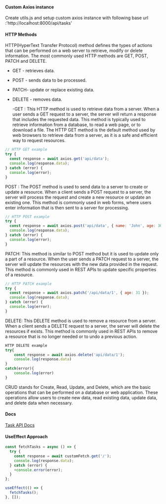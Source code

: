 #### Custom Axios instance

Create utils.js and setup custom axios instance with following base url :'http://localhost:8000/api/tasks'

#### HTTP Methods

HTTP(HyperText Transfer Protocol) method defines the types of actions that can be performed on a web server to retrieve, modify or delete information. The most commonly used HTTP methods are GET, POST, PATCH and DELETE.

- GET - retrieves data.
- POST - sends data to be processed.
- PATCH- update or replace existing data.
- DELETE - removes data.

  -GET : This HTTP method is used to retrieve data from a server. When a user sends a GET request to a server, the server will return a response that includes the requested data. This method is typically used to retrieve information from a database, to read a web page, or to download a file. The HTTP GET method is the default method used by web browsers to retrieve data from a server, as it is a safe and efficient way to request resources.

```js
// HTTP GET example
try {
  const response = await axios.get('api/data');
  console.log(response.data);
} catch (error) {
  console.log(error);
}
```

POST : The POST method is used to send data to a server to create or update a resource. When a client sends a POST request to a server, the server will process the request and create a new resource or update an existing one. This method is commonly used in web forms, where users enter information that is then sent to a server for processing.

```js
// HTTP POST example
try {
  const response = await axios.post('api/data', { name: 'John', age: 30 });
  console.log(response.data);
} catch (error) {
  console.log(error);
}
```

PATCH: This method is similar to POST method but it is used to update only a part of a resource. When the user sends a PATCH request to a server, the server will update the resources with the new data provided in the request. This method is commonly used in REST APIs to update specific properties of a resource.

```js
// HTTP PATCH example
try {
  const response = await axios.patch('/api/data/1', { age: 31 });
  console.log(response.data);
} catch (error) {
  console.log(error);
}
```

DELETE: This DELETE method is used to remove a resource from a server. When a client sends a DELETE request to a server, the server will delete the resources if exists. This method is commonly used in REST APIs to remove a resource that is no longer needed or to undo a previous action.

```js
HTTP DELETE example
try{
    const response = await axios.delete('api/data/1');
    console.log(response.data)
}
catch(error){
    console.log(error)
}
```

CRUD stands for Create, Read, Update, and Delete, which are the basic operations that can be performed on a database or web application. These operations allow users to create new data, read existing data, update data, and delete data when necessary.

#### Docs

[Task API Docs](https://documenter.getpostman.com/view/18152321/2s93RTSDLn)

#### UseEffect Approach

```js
const fetchTasks = async () => {
  try {
    const response = await customFetch.get('/');
    console.log(response.data);
  } catch (error) {
    +console.error(error);
  }
};

useEffect(() => {
  fetchTasks();
}, []);
```
